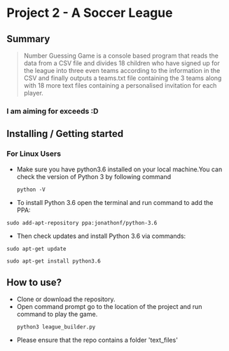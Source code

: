 # Project 2 - A Soccer League

## Summary

> Number Guessing Game is a console based program that reads the data from a CSV file and divides 18    children who have signed up for the league into three even teams according to the information in      the CSV and finally outputs a teams.txt file containing the 3 teams along with 18 more text files
  containing a personalised invitation for each player.

### I am aiming for exceeds :D

## Installing / Getting started 

### For Linux Users
* Make sure you have python3.6 installed on your local machine.You can check the version of Python 3 by following command
  ```
  python -V
  ```
 * To install Python 3.6 open the terminal and run command to add the PPA:
 ```
 sudo add-apt-repository ppa:jonathonf/python-3.6
 ```
 
* Then check updates and install Python 3.6 via commands:
 ```
 sudo apt-get update

 sudo apt-get install python3.6
 ```

## How to use?
* Clone or download the repository.
* Open command prompt go to the location of the project and run command to play the game.
  ```
  python3 league_builder.py
  ```
* Please ensure that the repo contains a folder 'text_files'

